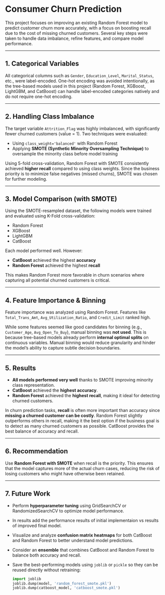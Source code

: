 # Consumer Churn Prediction

This project focuses on improving an existing Random Forest model to predict customer churn more accurately, with a focus on boosting recall due to the cost of missing churned customers. Several key steps were taken to handle data imbalance, refine features, and compare model performance.

---

## 1. Categorical Variables

All categorical columns such as `Gender`, `Education_Level`, `Marital_Status`, etc., were label-encoded. One-hot encoding was avoided intentionally, as the tree-based models used in this project (Random Forest, XGBoost, LightGBM, and CatBoost) can handle label-encoded categories natively and do not require one-hot encoding.

---

## 2. Handling Class Imbalance

The target variable `Attrition_Flag` was highly imbalanced, with significantly fewer churned customers (value = 1). Two techniques were evaluated:

- Using `class_weight='balanced'` with Random Forest
- Applying **SMOTE (Synthetic Minority Oversampling Technique)** to oversample the minority class before model training

Using 5-fold cross-validation, Random Forest with SMOTE consistently achieved **higher recall** compared to using class weights. Since the business priority is to minimize false negatives (missed churns), SMOTE was chosen for further modeling.

---

## 3. Model Comparison (with SMOTE)

Using the SMOTE-resampled dataset, the following models were trained and evaluated using K-Fold cross-validation:

- Random Forest
- XGBoost
- LightGBM
- CatBoost

Each model performed well. However:

- **CatBoost** achieved the highest **accuracy**
- **Random Forest** achieved the highest **recall**

This makes Random Forest more favorable in churn scenarios where capturing all potential churned customers is critical.

---

## 4. Feature Importance & Binning

Feature importance was analyzed using Random Forest. Features like `Total_Trans_Amt`, `Avg_Utilization_Ratio`, and `Credit_Limit` ranked high.

While some features seemed like good candidates for binning (e.g., `Customer_Age`, `Avg_Open_To_Buy`), manual binning was **not used**. This is because tree-based models already perform **internal optimal splits** on continuous variables. Manual binning would reduce granularity and hinder the model’s ability to capture subtle decision boundaries.

---

## 5. Results


- **All models performed very well** thanks to SMOTE improving minority class representation.
- **CatBoost** achieved the **highest accuracy**.
- **Random Forest** achieved the **highest recall**, making it ideal for detecting churned customers.

In churn prediction tasks, **recall** is often more important than accuracy since **missing a churned customer can be costly**.
Random Forest slightly outperforms others in recall, making it the best option if the business goal is to detect as many churned customers as possible. CatBoost provides the best balance of accuracy and recall.

---

## 6. Recommendation

Use **Random Forest with SMOTE** when recall is the priority. This ensures that the model captures more of the actual churn cases, reducing the risk of losing customers who might have otherwise been retained.

---

## 7. Future Work

- Perform **hyperparameter tuning** using GridSearchCV or RandomizedSearchCV to optimize model performance.
- In results add the performance results of initial implementaion vs results of improved final model.
- Visualize and analyze **confusion matrix heatmaps** for both CatBoost and Random Forest to better understand model predictions.
- Consider an **ensemble** that combines CatBoost and Random Forest to balance both accuracy and recall.
- Save the best-performing models using `joblib` or `pickle` so they can be reused directly without retraining:
  
  ```python
  import joblib
  joblib.dump(model, 'random_forest_smote.pkl')
  joblib.dump(catboost_model, 'catboost_smote.pkl')
